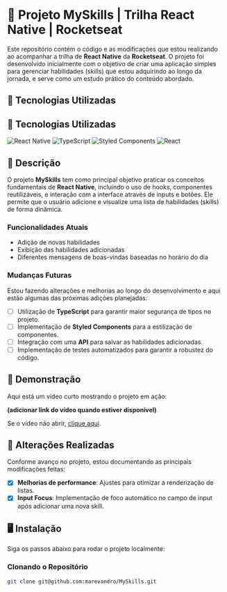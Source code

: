 # 📱 Projeto MySkills | Trilha React Native | Rocketseat

Este repositório contém o código e as modificações que estou realizando ao acompanhar a trilha de **React Native** da **Rocketseat**. O projeto foi desenvolvido inicialmente com o objetivo de criar uma aplicação simples para gerenciar habilidades (skills) que estou adquirindo ao longo da jornada, e serve como um estudo prático do conteúdo abordado.

## 🚀 Tecnologias Utilizadas

## 🚀 Tecnologias Utilizadas

![React Native](https://img.shields.io/badge/React_Native-20232A?style=for-the-badge&logo=react&logoColor=61DAFB) ![TypeScript](https://img.shields.io/badge/TypeScript-3178C6?style=for-the-badge&logo=typescript&logoColor=white) ![Styled Components](https://img.shields.io/badge/Styled--Components-DB7093?style=for-the-badge&logo=styled-components&logoColor=white) ![React](https://img.shields.io/badge/React-61DAFB?style=for-the-badge&logo=react&logoColor=black)


## 📄 Descrição

O projeto **MySkills** tem como principal objetivo praticar os conceitos fundamentais de **React Native**, incluindo o uso de hooks, componentes reutilizáveis, e interação com a interface através de inputs e botões. Ele permite que o usuário adicione e visualize uma lista de habilidades (skills) de forma dinâmica.

### Funcionalidades Atuais

- Adição de novas habilidades
- Exibição das habilidades adicionadas
- Diferentes mensagens de boas-vindas baseadas no horário do dia

### Mudanças Futuras

Estou fazendo alterações e melhorias ao longo do desenvolvimento e aqui estão algumas das próximas adições planejadas:

- [ ] Utilização de **TypeScript** para garantir maior segurança de tipos no projeto.
- [ ] Implementação de **Styled Components** para a estilização de componentes.
- [ ] Integração com uma **API** para salvar as habilidades adicionadas.
- [ ] Implementação de testes automatizados para garantir a robustez do código.

## 🎥 Demonstração

Aqui está um vídeo curto mostrando o projeto em ação:

**(adicionar link do vídeo quando estiver disponível)**

Se o vídeo não abrir, [clique aqui](#).

## 🔧 Alterações Realizadas

Conforme avanço no projeto, estou documentando as principais modificações feitas:

- [x] **Melhorias de performance**: Ajustes para otimizar a renderização de listas.
- [x] **Input Focus**: Implementação de foco automático no campo de input após adicionar uma nova skill.

## 🖥️ Instalação

Siga os passos abaixo para rodar o projeto localmente:

### Clonando o Repositório

```bash
git clone git@github.com:marevandro/MySkills.git